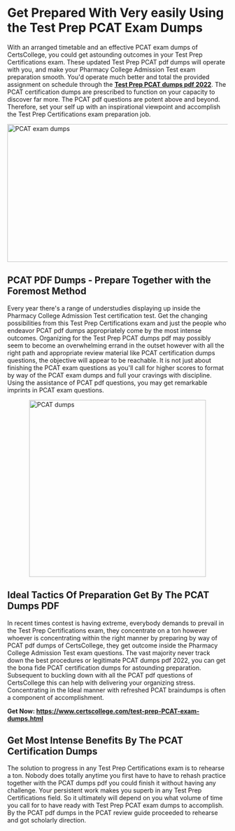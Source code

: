 <h1><strong>Get Prepared With Very easily Using the Test Prep PCAT Exam Dumps&nbsp;</strong></h1>
<p><span style="font-weight: 400;">With an arranged timetable and an effective  PCAT exam dumps of CertsCollege, you could get astounding outcomes in your Test Prep Certifications exam. These updated Test Prep PCAT pdf dumps will operate with you, and make your Pharmacy College Admission Test exam preparation smooth. You'd operate much better and total the provided assignment on schedule through the <strong><a href="https://www.certscollege.com/test-prep-PCAT-exam-dumps.html">Test Prep PCAT dumps pdf 2022</a></strong>. The PCAT certification dumps are prescribed to function on your capacity to discover far more. The  PCAT pdf questions are potent above and beyond. Therefore, set your self up with an inspirational viewpoint and accomplish the Test Prep Certifications exam preparation job.&nbsp;</span></p>
<p><span style="font-weight: 400;"><img style="display: block; margin-left: auto; margin-right: auto;" src="https://i.ibb.co/CPDK3ps/Yellow-and-Blue-Initiative-Blog-Banner.png" alt="PCAT exam dumps" width="559" height="315" /></span></p>
<h2><strong>PCAT PDF Dumps - Prepare Together with the Foremost Method</strong></h2>
<p><span style="font-weight: 400;">Every year there's a range of understudies displaying up inside the Pharmacy College Admission Test certification test. Get the changing possibilities from this Test Prep Certifications exam and just the people who endeavor PCAT pdf dumps appropriately come by the most intense outcomes. Organizing for the Test Prep PCAT dumps pdf may possibly seem to become an overwhelming errand in the outset however with all the right path and appropriate review material like PCAT certification dumps questions, the objective will appear to be reachable. It is not just about finishing the PCAT exam questions as you'll call for higher scores to format by way of the PCAT exam dumps and full your cravings with discipline. Using the assistance of PCAT pdf questions, you may get remarkable imprints in PCAT exam questions.</span></p>
<p><span style="font-weight: 400;"><a href="https://tinyurl.com/y5b9c9ph"><img style="display: block; margin-left: auto; margin-right: auto;" src="https://i.ibb.co/9tMrhdY/Teacher-Appreciation-Invitation.png" alt="PCAT dumps " width="404" height="404" /></a></span></p>
<h2><strong>Ideal Tactics Of Preparation Get By The PCAT Dumps PDF</strong></h2>
<p><span style="font-weight: 400;">In recent times contest is having extreme, everybody demands to prevail in the Test Prep Certifications exam, they concentrate on a ton however whoever is concentrating within the right manner by preparing by way of PCAT pdf dumps of CertsCollege, they get outcome inside the Pharmacy College Admission Test exam questions. The vast majority never track down the best procedures or legitimate PCAT dumps pdf 2022, you can get the bona fide PCAT certification dumps for astounding preparation. Subsequent to buckling down with all the  PCAT pdf questions of CertsCollege this can help with delivering your organizing stress. Concentrating in the Ideal manner with refreshed PCAT braindumps is often a component of accomplishment.</span></p>
<p><span style="font-weight: 400;"><strong>Get Now: <a href="https://www.certscollege.com/test-prep-PCAT-exam-dumps.html">https://www.certscollege.com/test-prep-PCAT-exam-dumps.html</a></strong></span></p>
<h2><strong>Get Most Intense Benefits By The PCAT Certification Dumps</strong></h2>
<p><span style="font-weight: 400;">The solution to progress in any Test Prep Certifications exam is to rehearse a ton. Nobody does totally anytime you first have to have to rehash practice together with the PCAT dumps pdf you could finish it without having any challenge. Your persistent work makes you superb in any Test Prep Certifications field. So it ultimately will depend on you what volume of time you call for to have ready with Test Prep PCAT exam dumps to accomplish. By the PCAT pdf dumps in the PCAT review guide proceeded to rehearse and got scholarly direction.</span></p>
